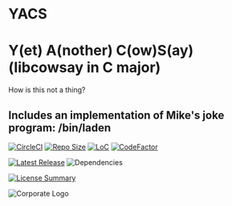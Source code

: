 # YACS
Y(et) A(nother) C(ow)S(ay) (libcowsay in C major)
==========

How is this not a thing?

Includes an implementation of Mike's joke program: /bin/laden
----------

[![CircleCI](https://img.shields.io/circleci/build/github/InnovAnon-Inc/YACS?color=%23FF1100&logo=InnovAnon%2C%20Inc.&logoColor=%23FF1133&style=plastic)](https://circleci.com/gh/InnovAnon-Inc/YACS)
[![Repo Size](https://img.shields.io/github/repo-size/InnovAnon-Inc/YACS?color=%23FF1100&logo=InnovAnon%2C%20Inc.&logoColor=%23FF1133&style=plastic)](https://github.com/InnovAnon-Inc/YACS)
[![LoC](https://tokei.rs/b1/github/InnovAnon-Inc/YACS?category=code)](https://github.com/InnovAnon-Inc/YACS)
[![CodeFactor](https://www.codefactor.io/repository/github/InnovAnon-Inc/YACS/badge)](https://www.codefactor.io/repository/github/InnovAnon-Inc/YACS)

[![Latest Release](https://img.shields.io/github/commits-since/InnovAnon-Inc/YACS/latest?color=%23FF1100&include_prereleases&logo=InnovAnon%2C%20Inc.&logoColor=%23FF1133&style=plastic)](https://github.com/InnovAnon-Inc/YACS/releases/latest)
![Dependencies](https://img.shields.io/librariesio/github/InnovAnon-Inc/YACS?color=%23FF1100&style=plastic)

[![License Summary](https://img.shields.io/github/license/InnovAnon-Inc/YACS?color=%23FF1100&label=Free%20Code%20for%20a%20Free%20World%21&logo=InnovAnon%2C%20Inc.&logoColor=%23FF1133&style=plastic)](https://tldrlegal.com/license/unlicense#summary)

![Corporate Logo](https://i.imgur.com/UD8y4Is.gif)

